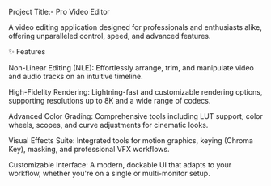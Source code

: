  Project Title:- Pro Video Editor

A video editing application designed for professionals and enthusiasts alike, offering unparalleled control, speed, and advanced features.

✨ Features

Non-Linear Editing (NLE): Effortlessly arrange, trim, and manipulate video and audio tracks on an intuitive timeline.

High-Fidelity Rendering: Lightning-fast and customizable rendering options, supporting resolutions up to 8K and a wide range of codecs.

Advanced Color Grading: Comprehensive tools including LUT support, color wheels, scopes, and curve adjustments for cinematic looks.

Visual Effects Suite: Integrated tools for motion graphics, keying (Chroma Key), masking, and professional VFX workflows.

Customizable Interface: A modern, dockable UI that adapts to your workflow, whether you're on a single or multi-monitor setup.
